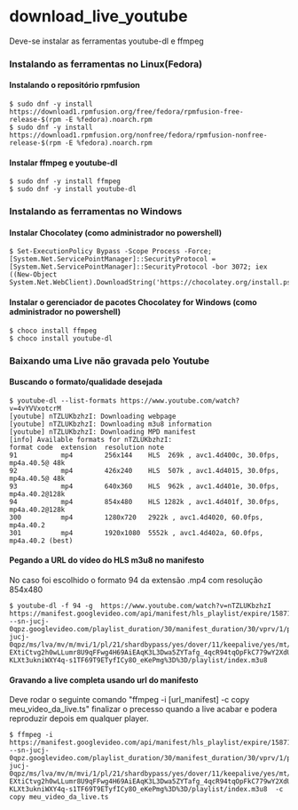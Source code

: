 # download_live_youtube
Deve-se instalar as ferramentas youtube-dl e ffmpeg 

### Instalando as ferramentas no Linux(Fedora) ###
#### Instalando o repositório rpmfusion ####
```console
$ sudo dnf -y install https://download1.rpmfusion.org/free/fedora/rpmfusion-free-release-$(rpm -E %fedora).noarch.rpm
$ sudo dnf -y install https://download1.rpmfusion.org/nonfree/fedora/rpmfusion-nonfree-release-$(rpm -E %fedora).noarch.rpm
```

#### Instalar ffmpeg e youtube-dl ####
```console
$ sudo dnf -y install ffmpeg
$ sudo dnf -y install youtube-dl
```

### Instalando as ferramentas no Windows ###
#### Instalar Chocolatey (como administrador no powershell) ####
```console
$ Set-ExecutionPolicy Bypass -Scope Process -Force; [System.Net.ServicePointManager]::SecurityProtocol = [System.Net.ServicePointManager]::SecurityProtocol -bor 3072; iex ((New-Object System.Net.WebClient).DownloadString('https://chocolatey.org/install.ps1'))
```

#### Instalar o gerenciador de pacotes Chocolatey for Windows (como administrador no powershell) ####
```console
$ choco install ffmpeg
$ choco install youtube-dl
```

### Baixando uma Live não gravada pelo Youtube ###
#### Buscando o formato/qualidade desejada ####

```console
$ youtube-dl --list-formats https://www.youtube.com/watch?v=4vYVVxotcrM
[youtube] nTZLUKbzhzI: Downloading webpage
[youtube] nTZLUKbzhzI: Downloading m3u8 information
[youtube] nTZLUKbzhzI: Downloading MPD manifest
[info] Available formats for nTZLUKbzhzI:
format code  extension  resolution note
91           mp4        256x144    HLS  269k , avc1.4d400c, 30.0fps, mp4a.40.5@ 48k
92           mp4        426x240    HLS  507k , avc1.4d4015, 30.0fps, mp4a.40.5@ 48k
93           mp4        640x360    HLS  962k , avc1.4d401e, 30.0fps, mp4a.40.2@128k
94           mp4        854x480    HLS 1282k , avc1.4d401f, 30.0fps, mp4a.40.2@128k
300          mp4        1280x720   2922k , avc1.4d4020, 60.0fps, mp4a.40.2
301          mp4        1920x1080  5552k , avc1.4d402a, 60.0fps, mp4a.40.2 (best)
```

#### Pegando a URL do vídeo do HLS m3u8 no manifesto ####
No caso foi escolhido o formato 94 da extensão .mp4 com resolução  854x480  
```console
$ youtube-dl -f 94 -g  https://www.youtube.com/watch?v=nTZLUKbzhzI
https://manifest.googlevideo.com/api/manifest/hls_playlist/expire/1587117229/ei/TSiZXoudGdjqxwTCtJLIAw/ip/177.106.178.176/id/nTZLUKbzhzI.1/itag/94/source/yt_live_broadcast/requiressl/yes/ratebypass/yes/live/1/goi/160/sgoap/gir%3Dyes%3Bitag%3D140/sgovp/gir%3Dyes%3Bitag%3D135/hls_chunk_host/r2---sn-jucj-0qpz.googlevideo.com/playlist_duration/30/manifest_duration/30/vprv/1/playlist_type/DVR/hcs/yes/initcwndbps/6660/mh/mQ/mm/44/mn/sn-jucj-0qpz/ms/lva/mv/m/mvi/1/pl/21/shardbypass/yes/dover/11/keepalive/yes/mt/1587095540/disable_polymer/true/sparams/expire,ei,ip,id,itag,source,requiressl,ratebypass,live,goi,sgoap,sgovp,playlist_duration,manifest_duration,vprv,playlist_type/sig/AJpPlLswRgIhAKhtsmWJWZq_Yo-EXtiCtvg2h0wLLumr8U9qFFwg4H69AiEAqK3L3Dwa5ZYTafg_4qcR94tqOpFkC779wY2XdUAOZaY%3D/lsparams/hls_chunk_host,hcs,initcwndbps,mh,mm,mn,ms,mv,mvi,pl,shardbypass/lsig/ALrAebAwRQIgODDoEOzWKw4Eg3a1z5SxKHx_0ZdUjYJIRM9KKXZOIDICIQCVOS-KLXt3ukniWXY4q-s1TF69T9ETyfICy8O_eKePmg%3D%3D/playlist/index.m3u8
```



#### Gravando a live completa usando url do manifesto ####

Deve rodar o seguinte comando "ffmpeg -i [url_manifest] -c copy meu_video_da_live.ts" finalizar o precesso quando a live acabar e podera reproduzir depois em qualquer player. 

```console
$ ffmpeg -i https://manifest.googlevideo.com/api/manifest/hls_playlist/expire/1587117229/ei/TSiZXoudGdjqxwTCtJLIAw/ip/177.106.178.176/id/nTZLUKbzhzI.1/itag/94/source/yt_live_broadcast/requiressl/yes/ratebypass/yes/live/1/goi/160/sgoap/gir%3Dyes%3Bitag%3D140/sgovp/gir%3Dyes%3Bitag%3D135/hls_chunk_host/r2---sn-jucj-0qpz.googlevideo.com/playlist_duration/30/manifest_duration/30/vprv/1/playlist_type/DVR/hcs/yes/initcwndbps/6660/mh/mQ/mm/44/mn/sn-jucj-0qpz/ms/lva/mv/m/mvi/1/pl/21/shardbypass/yes/dover/11/keepalive/yes/mt/1587095540/disable_polymer/true/sparams/expire,ei,ip,id,itag,source,requiressl,ratebypass,live,goi,sgoap,sgovp,playlist_duration,manifest_duration,vprv,playlist_type/sig/AJpPlLswRgIhAKhtsmWJWZq_Yo-EXtiCtvg2h0wLLumr8U9qFFwg4H69AiEAqK3L3Dwa5ZYTafg_4qcR94tqOpFkC779wY2XdUAOZaY%3D/lsparams/hls_chunk_host,hcs,initcwndbps,mh,mm,mn,ms,mv,mvi,pl,shardbypass/lsig/ALrAebAwRQIgODDoEOzWKw4Eg3a1z5SxKHx_0ZdUjYJIRM9KKXZOIDICIQCVOS-KLXt3ukniWXY4q-s1TF69T9ETyfICy8O_eKePmg%3D%3D/playlist/index.m3u8  -c copy meu_video_da_live.ts
```

